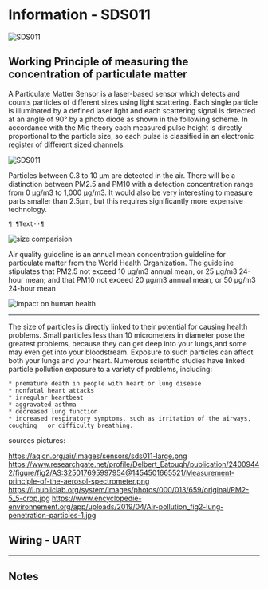 # Information - SDS011


![SDS011](https://aqicn.org/air/images/sensors/sds011-large.png)

## Working Principle of measuring the concentration of particulate matter

A Particulate Matter Sensor is a laser-based sensor which detects and counts particles of different sizes using light scattering. Each single particle is illuminated by a defined laser light and each scattering signal is detected at an angle of 90° by a photo diode as shown in the following scheme. In accordance with the Mie theory each measured pulse height is directly proportional to the particle size, so each pulse is classified in an electronic register of different sized channels.

![SDS011](https://www.researchgate.net/profile/Delbert_Eatough/publication/24009442/figure/fig2/AS:325017695997954@1454501665521/Measurement-principle-of-the-aerosol-spectrometer.png)


Particles between 0.3 to 10 μm are detected in the air. There will be a distinction between PM2.5 and PM10 with a detection concentration range from 0 µg/m3 to 1,000 µg/m3.
It would also be very interesting to measure parts smaller than 2.5μm, but this requires significantly more expensive technology.

 	¶ ¶Text··¶
![size comparision](https://i.publiclab.org/system/images/photos/000/013/659/original/PM2-5_5-crop.jpg)

Air quality guideline is an annual mean concentration guideline for particulate matter from the World Health Organization. The guideline stipulates that PM2.5 not exceed 10 μg/m3 annual mean, or 25 μg/m3 24-hour mean; and that PM10 not exceed 20 μg/m3 annual mean, or 50 μg/m3 24-hour mean

![impact on human health](https://www.encyclopedie-environnement.org/app/uploads/2019/04/Air-pollution_fig2-lung-penetration-particles-1.jpg)
___

The size of particles is directly linked to their potential for causing health problems. Small particles less than 10 micrometers in diameter pose the greatest problems, because they can get deep into your lungs,and some may even get into your bloodstream. Exposure to such particles can affect both your lungs and your heart. Numerous scientific studies have linked particle pollution exposure to a variety of problems, including:

    * premature death in people with heart or lung disease
    * nonfatal heart attacks
    * irregular heartbeat
    * aggravated asthma
    * decreased lung function
    * increased respiratory symptoms, such as irritation of the airways, coughing   or difficulty breathing.




sources pictures:

https://aqicn.org/air/images/sensors/sds011-large.png
https://www.researchgate.net/profile/Delbert_Eatough/publication/24009442/figure/fig2/AS:325017695997954@1454501665521/Measurement-principle-of-the-aerosol-spectrometer.png
https://i.publiclab.org/system/images/photos/000/013/659/original/PM2-5_5-crop.jpg
https://www.encyclopedie-environnement.org/app/uploads/2019/04/Air-pollution_fig2-lung-penetration-particles-1.jpg


## Wiring - UART

___

## Notes